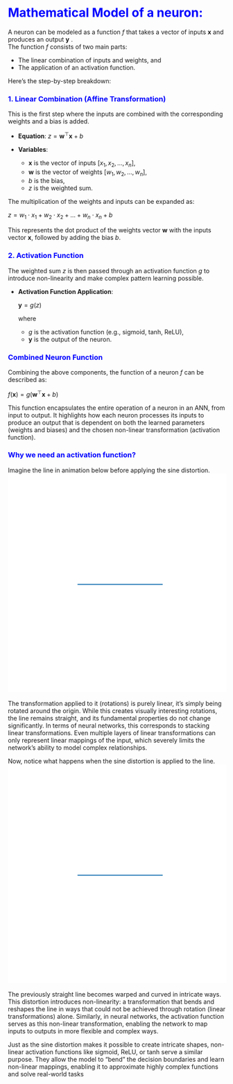 # <span style="color:blue"> Mathematical Model of a neuron: </span>

A neuron can be modeled as a function  $f$  that takes a vector of inputs  $\mathbf{x}$  and produces an output  $\mathbf{y}$ . <br>
The function  $f$ consists of two main parts: 
 - The linear combination of inputs and weights, and 
 - The application of an activation function. 
 
Here’s the step-by-step breakdown:

### <span style="color:blue"> 1. Linear Combination (Affine Transformation)</span>

This is the first step where the inputs are combined with the corresponding weights and a bias is added.

- **Equation**: 
$z = \mathbf{w}^\top \mathbf{x} + b$

- **Variables**:
    - $\mathbf{x}$ is the vector of inputs $[x_1, x_2, \ldots, x_n]$,
    - $\mathbf{w}$ is the vector of weights $[w_1, w_2, \ldots, w_n]$,
    - $b$ is the bias,
    - $z$ is the weighted sum.

The multiplication of the weights and inputs can be expanded as:

$z = w_1 \cdot x_1 + w_2 \cdot x_2 + \ldots + w_n \cdot x_n + b$

This represents the dot product of the weights vector $\mathbf{w}$ with the inputs vector $\mathbf{x}$, followed by adding the bias $b$.

### <span style="color:blue"> 2. Activation Function </span>

The weighted sum $z$ is then passed through an activation function $g$ to introduce non-linearity and make complex pattern learning possible.

- **Activation Function Application**:  

  $\mathbf{y} = g(z)$

  where
  - $g$ is the activation function (e.g., sigmoid, tanh, ReLU),
  - $\mathbf{y}$ is the output of the neuron.

### <span style="color:blue"> Combined Neuron Function </span>

Combining the above components, the function of a neuron $f$ can be described as:

$f(\mathbf{x}) = g(\mathbf{w}^\top \mathbf{x} + b)$

This function encapsulates the entire operation of a neuron in an ANN, from input to output. It highlights how each neuron processes its inputs to produce an output that is dependent on both the learned parameters (weights and biases) and the chosen non-linear transformation (activation function).


### <span style="color:blue">Why we need an activation function?</span>

Imagine the line in animation below before applying the sine distortion. 
![alt text](images/rotation_without_sine_distortion.gif)

The transformation applied to it (rotations) is purely linear, it’s simply being rotated around the origin. While this creates visually interesting rotations, the line remains straight, and its fundamental properties do not change significantly. In terms of neural networks, this corresponds to stacking linear transformations. Even multiple layers of linear transformations can only represent linear mappings of the input, which severely limits the network’s ability to model complex relationships.



Now, notice what happens when the sine distortion is applied to the line. 
![alt text](images/rotation_sine_distortion.gif)

The previously straight line becomes warped and curved in intricate ways. This distortion introduces non-linearity: a transformation that bends and reshapes the line in ways that could not be achieved through rotation (linear transformations) alone. Similarly, in neural networks, the activation function serves as this non-linear transformation, enabling the network to map inputs to outputs in more flexible and complex ways.

Just as the sine distortion makes it possible to create intricate shapes, non-linear activation functions like sigmoid, ReLU, or tanh serve a similar purpose. They allow the model to “bend” the decision boundaries and learn non-linear mappings, enabling it to approximate highly complex functions and solve real-world tasks




